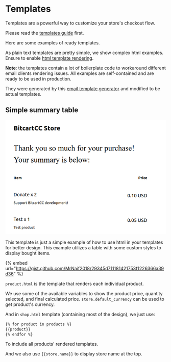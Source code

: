 # Templates

Templates are a powerful way to customize your store's checkout flow.

Please read the [templates guide](../guides/templates.md) first.

Here are some examples of ready templates.

As plain text templates are pretty simple, we show complex html examples. Ensure to enable [html template rendering](../guides/templates.md#html-templates).

**Note**: the templates contain a lot of boilerplate code to workaround different email clients rendering issues. All examples are self-contained and are ready to be used in production.

They were generated by this [email template generator](https://emailbuilder.top) and modified to be actual templates.

## Simple summary table

![](../.gitbook/assets/example_template_1.png)

This template is just a simple example of how to use html in your templates for better design. This example utilizes a table with some custom styles to display bought items.

{% embed url="https://gist.github.com/MrNaif2018/29345d711181421753f1226366a39d36" %}

`product.html` is the template that renders each individual product.

We use some of the available variables to show the product price, quantity selected, and final calculated price. `store.default_currency` can be used to get product's currency.

And in `shop.html` template \(containing most of the design\), we just use:

```text
{% for product in products %}
{{product}}
{% endfor %}
```

To include all products' rendered templates.

And we also use `{{store.name}}` to display store name at the top.

